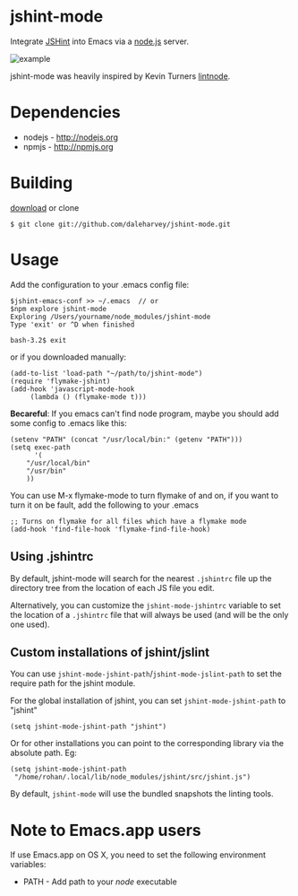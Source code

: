 jshint-mode
=======

Integrate [JSHint](http://jshint.com) into Emacs via a [node.js](http://nodejs.org) server.

![example](https://github.com/daleharvey/jshint-mode/raw/master/example.png)

jshint-mode was heavily inspired by Kevin Turners [lintnode](https://github.com/keturn/lintnode).

Dependencies
========

 * nodejs - http://nodejs.org
 * npmjs - http://npmjs.org

Building
========

[download](https://github.com/daleharvey/jshint-mode/tarball/master) or clone

    $ git clone git://github.com/daleharvey/jshint-mode.git

Usage
=====

Add the configuration to your .emacs config file:

    $jshint-emacs-conf >> ~/.emacs  // or
	$npm explore jshint-mode
	Exploring /Users/yourname/node_modules/jshint-mode
	Type 'exit' or ^D when finished

	bash-3.2$ exit


or if you downloaded manually:

    (add-to-list 'load-path "~/path/to/jshint-mode")
    (require 'flymake-jshint)
    (add-hook 'javascript-mode-hook
         (lambda () (flymake-mode t)))

**Becareful**: If you emacs can't find node program, maybe you should add some config to .emacs like this:

	(setenv "PATH" (concat "/usr/local/bin:" (getenv "PATH")))
	(setq exec-path
	      '(
		"/usr/local/bin"
		"/usr/bin"
		))

You can use M-x flymake-mode to turn flymake of and on, if you want to turn it on be fault, add the following to your .emacs

    ;; Turns on flymake for all files which have a flymake mode
    (add-hook 'find-file-hook 'flymake-find-file-hook)


Using .jshintrc
---------------

By default, jshint-mode will search for the nearest `.jshintrc` file up the
directory tree from the location of each JS file you edit.

Alternatively, you can customize the `jshint-mode-jshintrc` variable to set the
location of a `.jshintrc` file that will always be used (and will be the only
one used).

Custom installations of jshint/jslint
-------------------------------------

You can use `jshint-mode-jshint-path`/`jshint-mode-jslint-path` to set
the require path for the jshint module.

For the global installation of jshint, you can set
`jshint-mode-jshint-path` to "jshint"

    (setq jshint-mode-jshint-path "jshint")

Or for other installations you can point to the corresponding library
via the absolute path. Eg:

    (setq jshint-mode-jshint-path
     "/home/rohan/.local/lib/node_modules/jshint/src/jshint.js")

By default, `jshint-mode` will use the bundled snapshots the linting
tools.

Note to Emacs.app users
=======================

If use Emacs.app on OS X, you need to set the following environment variables:

  * PATH - Add path to your *node* executable

